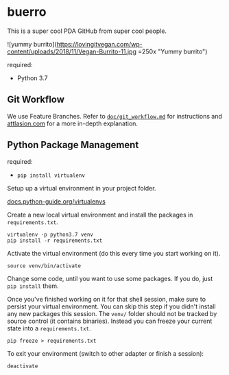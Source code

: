 # buerro
This is a super cool PDA GitHub from super cool people.

![yummy burrito](https://lovingitvegan.com/wp-content/uploads/2018/11/Vegan-Burrito-11.jpg =250x "Yummy burrito")

required:

- Python 3.7

## Git Workflow

We use Feature Branches. Refer to [`doc/git_workflow.md`](doc/git_workflow.md) for instructions and [attlasion.com](https://www.atlassian.com/git/tutorials/comparing-workflows/feature-branch-workflow) for a more in-depth explanation.

## Python Package Management

required:

- `pip install virtualenv`

Setup up a virtual environment in your project folder.

[docs.python-guide.org/virtualenvs](https://docs.python-guide.org/dev/virtualenvs/#basic-usage)

Create a new local virtual environment and install the packages in `requirements.txt`.

```
virtualenv -p python3.7 venv
pip install -r requirements.txt
```

Activate the virtual environment (do this every time you start working on it).

```
source venv/bin/activate
```

Change some code, until you want to use some packages. If you do, just `pip install` them.

Once you've finished working on it for that shell session, make sure to persist your virtual environment. You can skip this step if you didn't install any new packages this session. The `venv/` folder should not be tracked by source control (it contains binaries). Instead you can freeze your current state into a `requirements.txt`.

```
pip freeze > requirements.txt
```

To exit your environment (switch to other adapter or finish a session):

```
deactivate
```

